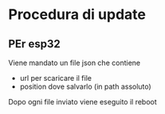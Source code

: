 # Procedura di update

## PEr esp32

Viene mandato un file json che contiene

- url per scaricare il file
- position dove salvarlo (in path assoluto)

Dopo ogni file inviato viene eseguito il reboot